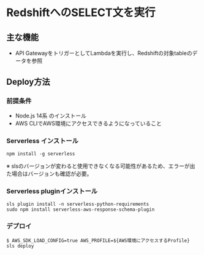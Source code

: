 # RedshiftへのSELECT文を実行

## 主な機能

- API GatewayをトリガーとしてLambdaを実行し、Redshiftの対象tableのデータを参照

## Deploy方法

### 前提条件

- Node.js 14系 のインストール
- AWS CLIでAWS環境にアクセスできるようになっていること

### Serverless インストール

```text
npm install -g serverless
```

※ slsのバージョンが変わると使用できなくなる可能性があるため、エラーが出た場合はバージョンも確認が必要。

### Serverless pluginインストール

```text
sls plugin install -n serverless-python-requirements
sudo npm install serverless-aws-response-schema-plugin
```

### デプロイ

```text
$ AWS_SDK_LOAD_CONFIG=true AWS_PROFILE=${AWS環境にアクセスするProfile}  sls deploy
```
